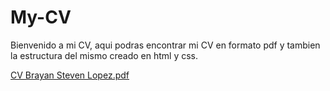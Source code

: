 # My-CV

Bienvenido a mi CV, aqui podras encontrar mi CV en formato pdf y tambien la estructura del mismo creado en html y css.



[CV Brayan Steven Lopez.pdf](https://github.com/user-attachments/files/18857800/CV.Brayan.Steven.Lopez.pdf)
